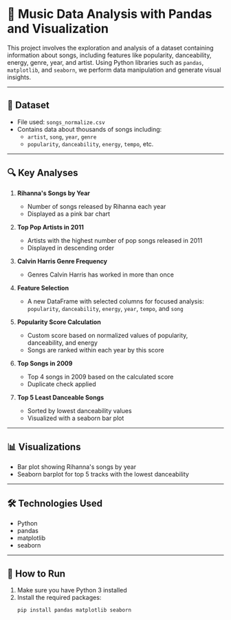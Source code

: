 # 🎵 Music Data Analysis with Pandas and Visualization

This project involves the exploration and analysis of a dataset containing information about songs, including features like popularity, danceability, energy, genre, year, and artist. Using Python libraries such as `pandas`, `matplotlib`, and `seaborn`, we perform data manipulation and generate visual insights.

---

## 📂 Dataset

- File used: `songs_normalize.csv`
- Contains data about thousands of songs including:
  - `artist`, `song`, `year`, `genre`
  - `popularity`, `danceability`, `energy`, `tempo`, etc.

---

## 🔍 Key Analyses

1. **Rihanna's Songs by Year**
   - Number of songs released by Rihanna each year
   - Displayed as a pink bar chart

2. **Top Pop Artists in 2011**
   - Artists with the highest number of pop songs released in 2011
   - Displayed in descending order

3. **Calvin Harris Genre Frequency**
   - Genres Calvin Harris has worked in more than once

4. **Feature Selection**
   - A new DataFrame with selected columns for focused analysis:
     `popularity`, `danceability`, `energy`, `year`, `tempo`, and `song`

5. **Popularity Score Calculation**
   - Custom score based on normalized values of popularity, danceability, and energy
   - Songs are ranked within each year by this score

6. **Top Songs in 2009**
   - Top 4 songs in 2009 based on the calculated score
   - Duplicate check applied

7. **Top 5 Least Danceable Songs**
   - Sorted by lowest danceability values
   - Visualized with a seaborn bar plot

---

## 📊 Visualizations

- Bar plot showing Rihanna's songs by year
- Seaborn barplot for top 5 tracks with the lowest danceability

---

## 🛠 Technologies Used

- Python
- pandas
- matplotlib
- seaborn

---

## 📌 How to Run

1. Make sure you have Python 3 installed
2. Install the required packages:
   ```bash
   pip install pandas matplotlib seaborn
